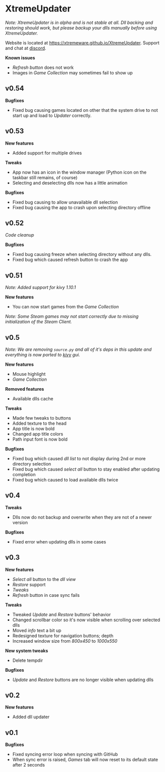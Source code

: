 # XtremeUpdater
*Note: XtremeUpdater is in alpha and is not stable at all. Dll backing and restoring should work, but please backup your dlls manually before using XtremeUpdater.*

Website is located at https://xtremeware.github.io/XtremeUpdater.
Support and chat at [discord](https://discord.gg/ZD6rxw9).

**Known issues**
  - *Refresh button* does not work
  - Images in *Game Collection* may sometimes fail to show up

## v0.54
**Bugfixes**
  - Fixed bug causing games located on other that the system drive to not start up and load to *Updater* correctly.

## v0.53
**New features**
  - Added support for multiple drives

**Tweaks**
  - App now has an icon in the window manager (Python icon on the taskbar still remains, of course)
  - Selecting and deselecting dlls now has a little animation

**Bugfixes**
  - Fixed bug causing to allow unavailable dll selection
  - Fixed bug causing the app to crash upon selecting directory offline

## v0.52
*Code cleanup*

**Bugfixes**
 - Fixed bug causing freeze when selecting directory without any dlls.
 - Fixed bug which caused refresh button to crash the app

## v0.51
*Note: Added support for kivy 1.10.1*

 **New features**
  - You can now start games from the *Game Collection*
  
  *Note: Some Steam games may not start correctly due to missing initialization of the Steam Client.*

## v0.5
*Note: We are removing `source.py` and all of it's deps in this update and everything is now ported to [kivy](https://github.com/kivy/kivy) gui.*

  **New features**
   - Mouse highlight
   - *Game Collection*

  **Removed features**
   - Available dlls cache

  **Tweaks**
   - Made few tweaks to buttons
   - Added texture to the head
   - App title is now bold
   - Changed app title colors
   - Path input font is now bold

  **Bugfixes**
   - Fixed bug which caused *dll list* to not display during 2nd or more directory selection
   - Fixed bug which caused *select all* button to stay enabled after updating completion
   - Fixed bug which caused to load available dlls twice

## v0.4
**Tweaks**
   - Dlls now do not backup and overwrite when they are not of a newer version

**Bugfixes**
   - Fixed error when updating dlls in some cases

## v0.3
  **New features**
   - *Select all* button to the *dll view*
   - *Restore* support
   - *Tweaks*
   - *Refresh* button in case sync fails

   **Tweaks**
   - Tweaked *Update* and *Restore* buttons' behavior
   - Changed scrollbar color so it's now visible when scrolling over selected dlls
   - Moved *info* text a bit up
   - Redesigned texture for navigation buttons; depth
   - Increased window size from *800x450* to *1000x550*

  **New system tweaks**
   - Delete tempdir

   **Bugfixes**
   - *Update* and *Restore* buttons are no longer visible when updating dlls

## v0.2
 **New features**
  - Added dll updater

## v0.1
**Bugfixes**
- Fixed syncing error loop when syncing with GitHub
- When sync error is raised, _Games_ tab will now reset to its default state after 2 seconds